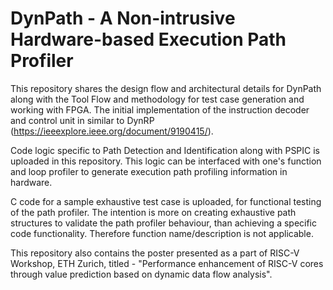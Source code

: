 # DynPath - A Non-intrusive Hardware-based Execution Path Profiler

 

This repository shares the design flow and architectural details for DynPath along with the Tool Flow and methodology for test case generation and working with FPGA.
The initial implementation of the instruction decoder and control unit in similar to DynRP (https://ieeexplore.ieee.org/document/9190415/). 

Code logic specific to Path Detection and Identification along with PSPIC is uploaded in this repository. This logic can be interfaced with one's function and loop profiler to generate execution path profiling information in hardware.

C code for a sample exhaustive test case is uploaded, for functional testing of the path profiler. The intention is more on creating exhaustive path structures to validate the path profiler behaviour, than achieving a specific code functionality. Therefore function name/description is not applicable.

This repository also contains the poster presented as a part of RISC-V Workshop, ETH Zurich, titled - "Performance enhancement of RISC-V cores through value prediction based on dynamic data flow analysis".

